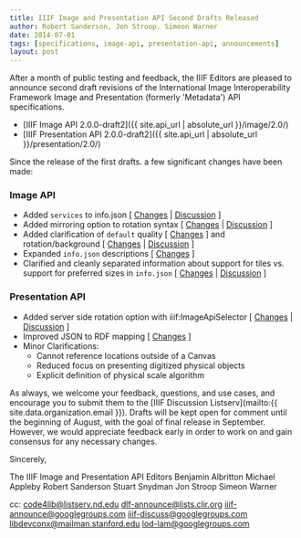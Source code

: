 ```yaml
---
title: IIIF Image and Presentation API Second Drafts Released
author: Robert Sanderson, Jon Stroop, Simeon Warner
date: 2014-07-01
tags: [specifications, image-api, presentation-api, announcements]
layout: post
---
```


After a month of public testing and feedback, the IIIF Editors are pleased to announce second draft revisions of the International Image Interoperability Framework Image and Presentation (formerly 'Metadata') API specifications.

 * [IIIF Image API 2.0.0-draft2]({{ site.api_url | absolute_url }}/image/2.0/)
 * [IIIF Presentation API 2.0.0-draft2]({{ site.api_url | absolute_url }}/presentation/2.0/)

Since the release of the first drafts. a few significant changes have been made:

### Image API

 * Added `services` to info.json [ [Changes](https://github.com/IIIF/iiif.io/commit/801e9e1628f34c77001d2b151df8efb88e1c688a) \| [Discussion](https://groups.google.com/d/msg/iiif-discuss/4rp3OvK0jtI/Gow0pF45bMIJ) ]
 * Added mirroring option to rotation syntax [ [Changes](https://github.com/IIIF/iiif.io/commit/93869af7e4fee290c044392e0858d1805cf26e80) \| [Discussion](https://groups.google.com/forum/#!topic/iiif-discuss/J7u9cyKZKU4) ]
 * Added clarification of `default` quality [ [Changes](https://github.com/IIIF/iiif.io/commit/dd54d7dfaf4bd2b5ade8b1ab16b8ada8687eb7bb) ] and rotation/background [ [Changes](https://github.com/IIIF/iiif.io/commit/b2d6bfe59bd3fdbe3147c88333d2c922f4caf1d6) \| [Discussion](https://groups.google.com/forum/#!topic/iiif-discuss/AnXBvw_gVI0) ]
 * Expanded `info.json` descriptions [ [Changes](https://github.com/IIIF/iiif.io/commit/044da46a2eea17374f2604036bd4c066788cf95b) ]
 * Clarified and cleanly separated information about support for tiles vs. support for preferred sizes in `info.json` [ [Changes](https://github.com/IIIF/iiif.io/commit/15c8445403d8ed72f300f8a3da6de2ce05cc8475) \| [Discussion](https://groups.google.com/forum/#!topic/iiif-discuss/YOAAcALqoAE) ]


### Presentation API

* Added server side rotation option with iiif:ImageApiSelector [ [Changes](https://github.com/IIIF/iiif.io/commit/f94fda233731b4140a922ee673f09fd2f04dc053) \| [Discussion](https://groups.google.com/forum/#!topic/iiif-discuss/k2Lu6INn5KM) ]
* Improved JSON to RDF mapping [ [Changes](https://github.com/IIIF/iiif.io/commit/522f1664f244d3a6f35b05db4d66a7833b9b6bd2) ]
* Minor Clarifications:
  * Cannot reference locations outside of a Canvas
  * Reduced focus on presenting digitized physical objects
  * Explicit definition of physical scale algorithm

As always, we welcome your feedback, questions, and use cases, and encourage you to submit them to the [IIIF Discussion Listserv](mailto:{{ site.data.organization.email }}). Drafts will be kept open for comment until the beginning of August, with the goal of final release in September. However, we would appreciate feedback early in order to work on and gain consensus for any necessary changes.

Sincerely,

The IIIF Image and Presentation API Editors
Benjamin Albritton
Michael Appleby
Robert Sanderson
Stuart Snydman
Jon Stroop
Simeon Warner

cc:
code4lib@listserv.nd.edu
dlf-announce@lists.clir.org
iiif-announce@googlegroups.com
iiif-discuss@googlegroups.com
libdevconx@mailman.stanford.edu
lod-lam@googlegroups.com
